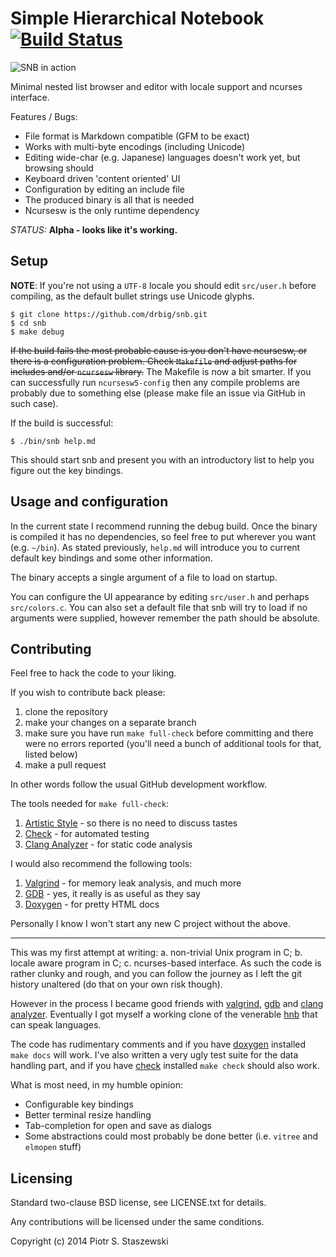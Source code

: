 # Simple Hierarchical Notebook [![Build Status](https://travis-ci.org/drbig/snb.svg?branch=master)](https://travis-ci.org/drbig/snb)

![SNB in action](https://raw.github.com/drbig/snb/master/snb.png)

Minimal nested list browser and editor with locale support and ncurses interface.

Features / Bugs:

- File format is Markdown compatible (GFM to be exact)
- Works with multi-byte encodings (including Unicode)
- Editing wide-char (e.g. Japanese) languages doesn't work yet, but browsing should
- Keyboard driven 'content oriented' UI
- Configuration by editing an include file
- The produced binary is all that is needed
- Ncursesw is the only runtime dependency

*STATUS:* **Alpha - looks like it's working.**

## Setup

**NOTE**: If you're not using a `UTF-8` locale you should edit `src/user.h` before compiling, as the default bullet strings use Unicode glyphs.

    $ git clone https://github.com/drbig/snb.git
    $ cd snb
    $ make debug

~~If the build fails the most probable cause is you don't have ncursesw, or there is a configuration problem. Check `Makefile` and adjust paths for includes and/or `ncursesw` library.~~ The Makefile is now a bit smarter. If you can successfully run `ncursesw5-config` then any compile problems are probably due to something else (please make file an issue via GitHub in such case).

If the build is successful:

    $ ./bin/snb help.md

This should start snb and present you with an introductory list to help you figure out the key bindings.

## Usage and configuration

In the current state I recommend running the debug build. Once the binary is compiled it has no dependencies, so feel free to put wherever you want (e.g. `~/bin`). As stated previously, `help.md` will introduce you to current default key bindings and some other information.

The binary accepts a single argument of a file to load on startup.

You can configure the UI appearance by editing `src/user.h` and perhaps `src/colors.c`. You can also set a default file that snb will try to load if no arguments were supplied, however remember the path should be absolute.

## Contributing

Feel free to hack the code to your liking.

If you wish to contribute back please:

1. clone the repository
2. make your changes on a separate branch
3. make sure you have run `make full-check` before committing and there were no errors reported (you'll need a bunch of additional tools for that, listed below)
4. make a pull request

In other words follow the usual GitHub development workflow.

The tools needed for `make full-check`:

1. [Artistic Style](http://astyle.sourceforge.net/) - so there is no need to discuss tastes
2. [Check](http://check.sourceforge.net/) - for automated testing
3. [Clang Analyzer](http://clang-analyzer.llvm.org/) - for static code analysis

I would also recommend the following tools:

1. [Valgrind](http://valgrind.org/) - for memory leak analysis, and much more
2. [GDB](http://www.gnu.org/software/gdb/) - yes, it really is as useful as they say
3. [Doxygen](http://www.stack.nl/~dimitri/doxygen/) - for pretty HTML docs

Personally I know I won't start any new C project without the above.

- - -

This was my first attempt at writing: a. non-trivial Unix program in C; b. locale aware program in C; c. ncurses-based interface. As such the code is rather clunky and rough, and you can follow the journey as I left the git history unaltered (do that on your own risk though).

However in the process I became good friends with [valgrind](http://valgrind.org/), [gdb](http://www.gnu.org/software/gdb/) and [clang analyzer](http://clang-analyzer.llvm.org/). Eventually I got myself a working clone of the venerable [hnb](http://hnb.sourceforge.net/) that can speak languages.

The code has rudimentary comments and if you have [doxygen](http://www.stack.nl/~dimitri/doxygen/) installed `make docs` will work. I've also written a very ugly test suite for the data handling part, and if you have [check](http://check.sourceforge.net/) installed `make check` should also work.

What is most need, in my humble opinion:

- Configurable key bindings
- Better terminal resize handling
- Tab-completion for open and save as dialogs
- Some abstractions could most probably be done better (i.e. `vitree` and `elmopen` stuff)

## Licensing

Standard two-clause BSD license, see LICENSE.txt for details.

Any contributions will be licensed under the same conditions.

Copyright (c) 2014 Piotr S. Staszewski
